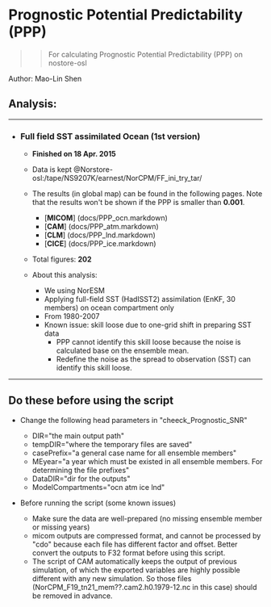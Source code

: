 
Prognostic Potential Predictability (PPP)
==========
>> For calculating Prognostic Potential Predictability (PPP) on nostore-osl 

Author: Mao-Lin Shen


## Analysis:


--------------------------------------
* ### Full field SST assimilated Ocean (1st version)

  * __Finished on 18 Apr. 2015__
  * Data is kept @Norstore-osl:/tape/NS9207K/earnest/NorCPM/FF_ini_try_tar/ 
  * The results (in global map) can be found in the following pages. Note that the results won't be shown if the PPP is smaller than __0.001__.

    * [__MICOM__] (docs/PPP_ocn.markdown)
    * [__CAM__] (docs/PPP_atm.markdown) 
    * [__CLM__] (docs/PPP_lnd.markdown)
    * [__CICE__] (docs/PPP_ice.markdown)
  * Total figures: __202__

  * About this analysis:
    * We using NorESM
    * Applying full-field SST (HadISST2) assimilation (EnKF, 30 members) on ocean compartment only
    * From 1980-2007
    * Known issue: skill loose due to one-grid shift in preparing SST data
      * PPP cannot identify this skill loose because the noise is calculated base on the ensemble mean. 
      * Redefine the noise as the spread to observation (SST) can identify this skill loose. 

------------------
## Do these before using the script ##

* Change the following head parameters in "cheeck_Prognostic_SNR"
  * DIR="the main output path"
  * tempDIR="where the temporary files are saved"
  * casePrefix="a general case name for all ensemble members" 
  * MEyear="a year which must be existed in all ensemble members. For determining the file prefixes" 
  * DataDIR="dir for the outputs"
  * ModelCompartments="ocn atm ice lnd"

* Before running the script (some known issues)
  * Make sure the data are well-prepared (no missing ensemble member or missing years)
  * micom outputs are compressed format, and cannot be processed by "cdo" because each file has different factor and offset. Better convert the outputs to F32 format before using this script.
  * The script of CAM automatically keeps the output of previous simulation, of which the exported variables are highly possible different with any new simulation. So those files (NorCPM_F19_tn21_mem??.cam2.h0.1979-12.nc in this case) should be removed in advance.   





